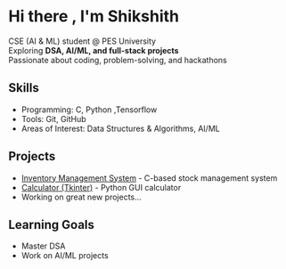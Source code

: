 # Hi there , I'm Shikshith

CSE (AI & ML) student @ PES University  
Exploring **DSA, AI/ML, and full-stack projects**  
Passionate about coding, problem-solving, and hackathons  

## Skills
- Programming: C, Python ,Tensorflow
- Tools: Git, GitHub  
- Areas of Interest: Data Structures & Algorithms, AI/ML  

##  Projects
- [Inventory Management System](https://github.com/Shikshith05/Inventory-managment-2nd-sem-) - C-based stock management system  
- [Calculator (Tkinter)](https://github.com/Shikshith05/caluclator-using-python-sem1) - Python GUI calculator
- Working on great new projects...

## Learning Goals
- Master DSA  
- Work on AI/ML projects  

